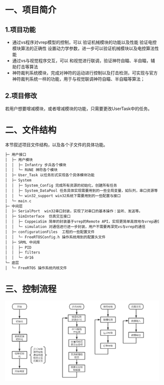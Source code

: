 # 一、项目简介

## 1.项目功能

+ 通过vs程序对vrep模型的控制，可以
  验证机械模块的功能以及性能
  验证电控模块算法的正确性
  设置动力学参数，进一步可以验证机械模块以及电控算法性能
+ 通过vs与视觉程序交互，可以
  和视觉进行联调，验证神符自瞄、半自瞄，辅助打击等算法
+ 神符裁判系统模块，完成对神符的运动进行控制以及打击检测，可实现与官方神符裁判系统一样的功能，用于与视觉联调神符自瞄、半自瞄等算法；

## 2.项目修改

若用户想要增减模块，或者增减模块的功能，只需要更改UserTask中的任务。

# 二、文件结构

本节叙述项目文件结构，以及各个子文件的具体功能。

```cpp
├─ 用户接口 
│  ├─ 用户模块 
│  │  ├─ Infantry 步兵各个模块
│  │  └─ RUNE 神符各个模块
│  ├─ User_Task 以任务形式实现各个具体模块功能
│  ├─ System
│  │  ├─ System_Config 完成所有资源的初始化，创建所有任务
│  │  ├─ System_DataPool 任务具体实现需要用到的一些全局变量，如队列，串口资源等
│  │  └─ win32_support win32系统下需要用到的一些配置与接口
│  └─ main.c
├─ 中间层
│  ├─ SerialPort  win32串口封装，实现了对串口的基本操作：监听、发送等。
│  ├─ SimInterface  仿真交互接口  
│  │  ├─ CoppeiaSim 简单的封装基于vrep的Remote API，实现更简单高效地与vrep通信。
│  │  └─ simulation 对通信进行进一步封装，用户不需要再深究vs与vrep的通信
│  ├─ configurationFiles  工程的一些配置文件
│  │  └─ FreeRTOSConfig.h 操作系统用到的配置头文件
│  ├─ SRML 中间库
│  │  ├─ PID 
│  │  ├─ filters    
│  │  └─ dr16 
└─ 底层 
│  └─ FreeRTOS 操作系统内核文件
```

# 三、控制流程

![avatar](./source/flow.jpg)

